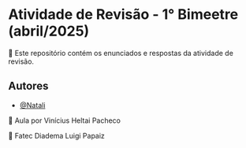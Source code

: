 # Atividade de Revisão - 1° Bimeetre (abril/2025)

🔎 Este repositório contém os enunciados e respostas da atividade de revisão.

## Autores

- [@Natali](https://github.com/nouveauromance)

🔗 Aula por Vinícius Heltai Pacheco

📍 Fatec Diadema Luigi Papaiz 
